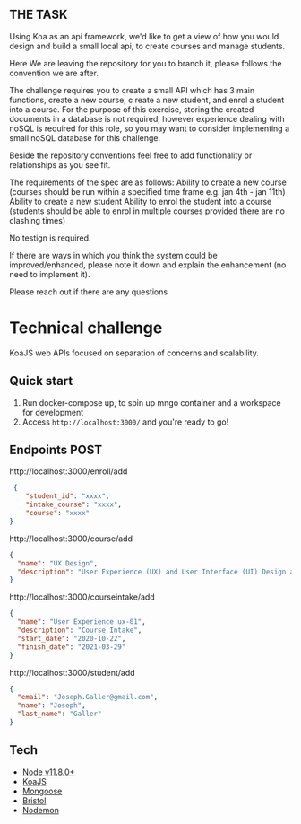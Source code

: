 ## THE TASK

Using Koa as an api framework, we'd like to get a view of how you would design and build a small local api,
to create courses and manage students. 

Here We are leaving the repository for you to branch it, please follows the convention we are after.

The challenge requires you to create a small API which has 3 main functions, create a new course, c
reate a new student, and enrol a student into a course. For the purpose of this exercise, storing the created documents 
in a database is not required, however experience dealing with noSQL is required for this role, 
so you may want to consider implementing a small noSQL database for this challenge.

Beside the repository conventions feel free to add functionality or relationships as you see fit.

The requirements of the spec are as follows:
Ability to create a new course (courses should be run within a specified time frame e.g. jan 4th - jan 11th)
Ability to create a new student
Ability to enrol the student into a course (students should be able to enrol in multiple courses provided there are no clashing times) 

No testign is required.

If there are ways in which you think the system could be improved/enhanced, 
please note it down and explain the enhancement (no need to implement it). 

Please reach out if there are any questions


# Technical challenge 

KoaJS web APIs focused on separation of concerns and scalability.

## Quick start

1. Run docker-compose up, to spin up mngo container and a workspace for development
2. Access `http://localhost:3000/` and you're ready to go!

## Endpoints POST
 
http://localhost:3000/enroll/add
```json
 {
    "student_id": "xxxx",
    "intake_course": "xxxx",
    "course": "xxxx"
}
```

http://localhost:3000/course/add
```json
{
  "name": "UX Design",
  "description": "User Experience (UX) and User Interface (UI) Design are interrelated disciplines that cover different aspects of creating amazing digital experiences"
}
```

http://localhost:3000/courseintake/add
```json
{
  "name": "User Experience ux-01",
  "description": "Course Intake",
  "start_date": "2020-10-22",
  "finish_date": "2021-03-29"
}
```

http://localhost:3000/student/add

```json
{
  "email": "Joseph.Galler@gmail.com",
  "name": "Joseph",
  "last_name": "Galler"
}
```

## Tech

- [Node v11.8.0+](http://nodejs.org/)
- [KoaJS](https://npmjs.com/package/koa)
- [Mongoose](https://www.npmjs.com/package/mongoose)
- [Bristol](https://www.npmjs.com/package/bristol)
- [Nodemon](https://www.npmjs.com/package/nodemon)

